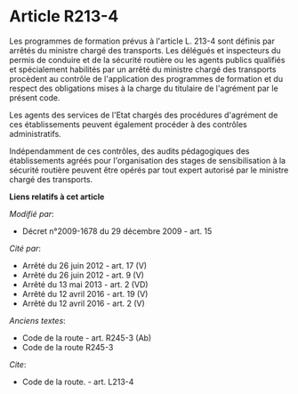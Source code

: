 # Article R213-4

Les programmes de formation prévus à l'article L. 213-4 sont définis par arrêtés du ministre chargé des transports. Les
délégués et inspecteurs du permis de conduire et de la sécurité routière ou les agents publics qualifiés et spécialement
habilités par un arrêté du ministre chargé des transports procèdent au contrôle de l'application des programmes de formation
et du respect des obligations mises à la charge du titulaire de l'agrément par le présent code.

Les agents des services de l'Etat chargés des procédures d'agrément de ces établissements peuvent également procéder à des
contrôles administratifs. 

Indépendamment de ces contrôles, des audits pédagogiques des établissements agréés pour l'organisation des stages de
sensibilisation à la sécurité routière peuvent être opérés par tout expert autorisé par le ministre chargé des transports.

**Liens relatifs à cet article**

_Modifié par_:

  - Décret n°2009-1678 du 29 décembre 2009 - art. 15

_Cité par_:

  - Arrêté du 26 juin 2012 - art. 17 (V)
  - Arrêté du 26 juin 2012 - art. 9 (V)
  - Arrêté du 13 mai 2013 - art. 2 (VD)
  - Arrêté du 12 avril 2016 - art. 19 (V)
  - Arrêté du 12 avril 2016 - art. 2 (V)

_Anciens textes_:

  - Code de la route - art. R245-3 (Ab)
  - Code de la route R245-3

_Cite_:

  - Code de la route. - art. L213-4
